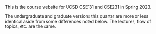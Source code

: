 This is the course website for UCSD CSE131 and CSE231 in Spring 2023.

The undergraduate and graduate versions this quarter are more or less identical aside from some differences noted below. The lectures, flow of topics, etc. are the same.

